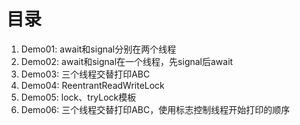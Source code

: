 # 目录
1. Demo01: await和signal分别在两个线程
2. Demo02: await和signal在一个线程，先signal后await
3. Demo03: 三个线程交替打印ABC
4. Demo04: ReentrantReadWriteLock
5. Demo05: lock、tryLock模板
6. Demo06: 三个线程交替打印ABC，使用标志控制线程开始打印的顺序
